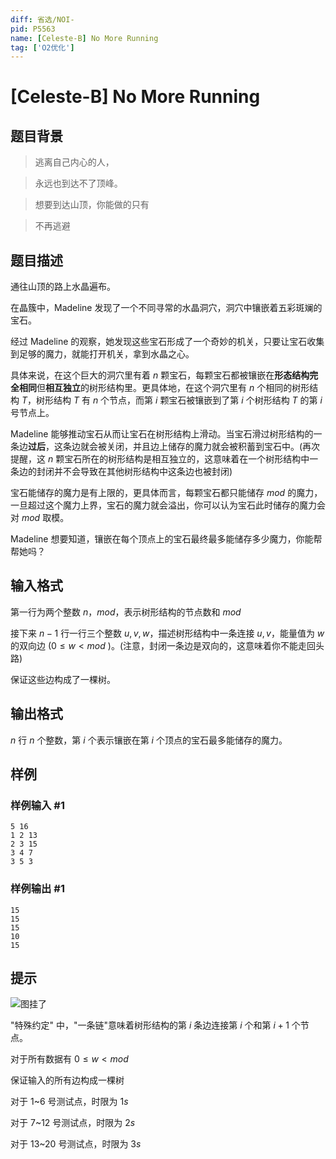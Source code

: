 ```yaml
---
diff: 省选/NOI-
pid: P5563
name: [Celeste-B] No More Running
tag: ['O2优化']
---
```

# [Celeste-B] No More Running
## 题目背景

> 逃离自己内心的人，

> 永远也到达不了顶峰。

> 想要到达山顶，你能做的只有

> 不再逃避
## 题目描述

通往山顶的路上水晶遍布。

在晶簇中，Madeline 发现了一个不同寻常的水晶洞穴，洞穴中镶嵌着五彩斑斓的宝石。

经过 Madeline 的观察，她发现这些宝石形成了一个奇妙的机关，只要让宝石收集到足够的魔力，就能打开机关，拿到水晶之心。

具体来说，在这个巨大的洞穴里有着 $n$ 颗宝石，每颗宝石都被镶嵌在**形态结构完全相同**但**相互独立**的树形结构里。更具体地，在这个洞穴里有 $n$ 个相同的树形结构 $T$，树形结构 $T$ 有 $n$ 个节点，而第 $i$ 颗宝石被镶嵌到了第 $i$ 个树形结构 $T$ 的第 $i$ 号节点上。

Madeline 能够推动宝石从而让宝石在树形结构上滑动。当宝石滑过树形结构的一条边**过后**，这条边就会被关闭，并且边上储存的魔力就会被积蓄到宝石中。(再次提醒，这 $n$ 颗宝石所在的树形结构是相互独立的，这意味着在一个树形结构中一条边的封闭并不会导致在其他树形结构中这条边也被封闭)

宝石能储存的魔力是有上限的，更具体而言，每颗宝石都只能储存 $mod$ 的魔力，一旦超过这个魔力上界，宝石的魔力就会溢出，你可以认为宝石此时储存的魔力会对 $mod$ 取模。

Madeline 想要知道，镶嵌在每个顶点上的宝石最终最多能储存多少魔力，你能帮帮她吗？
## 输入格式

第一行为两个整数 $n$，$mod$，表示树形结构的节点数和 $mod$

接下来 $n-1$ 行一行三个整数 $u,v,w$，描述树形结构中一条连接 $u,v$，能量值为 $w$ 的双向边 ($0 \leq w < mod$ )。(注意，封闭一条边是双向的，这意味着你不能走回头路)

保证这些边构成了一棵树。
## 输出格式

$n$ 行 $n$ 个整数，第 $i$ 个表示镶嵌在第 $i$ 个顶点的宝石最多能储存的魔力。
## 样例

### 样例输入 #1
```
5 16
1 2 13
2 3 15
3 4 7
3 5 3

```
### 样例输出 #1
```
15
15
15
10
15
```
## 提示

![图挂了](https://i.loli.net/2019/08/30/sPwyQKUDANRCT2f.png)

"特殊约定" 中，"一条链"意味着树形结构的第 $i$ 条边连接第 $i$ 个和第 $i+1$ 个节点。

对于所有数据有 $0\leq w<mod$ 

保证输入的所有边构成一棵树

对于 $1$~$6$ 号测试点，时限为 $1s$

对于 $7$~$12$ 号测试点，时限为 $2s$

对于 $13$~$20$ 号测试点，时限为 $3s$
